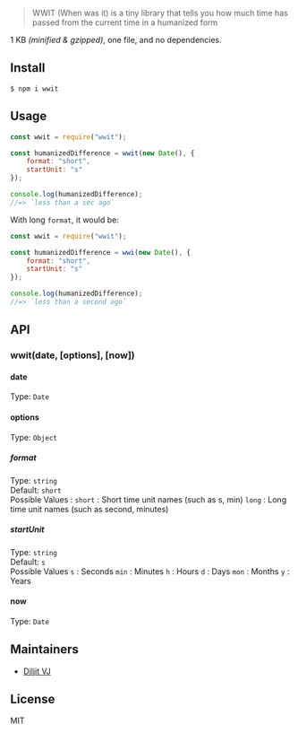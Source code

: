 > WWIT (When was it) is a tiny library that tells you how much time has passed from the current time in a humanized form

1 KB _(minified & gzipped)_, one file, and no dependencies.

## Install

```
$ npm i wwit
```

## Usage

```js
const wwit = require("wwit");

const humanizedDifference = wwit(new Date(), {
	format: "short",
	startUnit: "s"
});

console.log(humanizedDifference);
//=> `less than a sec ago`
```

With long `format`, it would be:

```js
const wwit = require("wwit");

const humanizedDifference = wwi(new Date(), {
	format: "short",
	startUnit: "s"
});

console.log(humanizedDifference);
//=> `less than a second ago`
```

## API

### wwit(date, [options], [now])

#### date

Type: `Date`

#### options

Type: `Object`

##### format

Type: `string`<br>
Default: `short`<br>
Possible Values :
`short` : Short time unit names (such as s, min)
`long` : Long time unit names (such as second, minutes)

##### startUnit

Type: `string`<br>
Default: `s`<br>
Possible Values
`s` : Seconds
`min` : Minutes
`h` : Hours
`d` : Days
`mon` : Months
`y` : Years

#### now

Type: `Date`

## Maintainers

- [Diljit VJ](https://github.com/diljitvj)

## License

MIT
